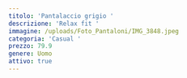 ```yaml
---
titolo: 'Pantalaccio grigio '
descrizione: 'Relax fit '
immagine: /uploads/Foto_Pantaloni/IMG_3848.jpeg
categoria: 'Casual '
prezzo: 79.9
genere: Uomo
attivo: true
---
```


